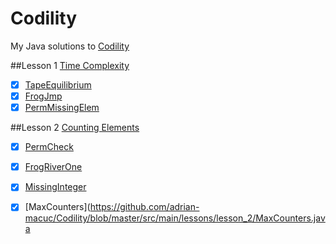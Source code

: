 Codility
========

My Java solutions to [Codility](https://codility.com/programmers/lessons/)

##Lesson 1 [Time Complexity](https://codility.com/programmers/lessons/1)
- [x] [TapeEquilibrium](https://github.com/adrian-macuc/Codility/blob/master/src/main/lessons/lesson_1/TapeEquilibrium.java)
- [x] [FrogJmp](https://github.com/adrian-macuc/Codility/blob/master/src/main/lessons/lesson_1/FrogImp.java)
- [x] [PermMissingElem](https://github.com/adrian-macuc/Codility/blob/master/src/main/lessons/lesson_1/PermMissingElem.java)

##Lesson 2 [Counting Elements](https://codility.com/programmers/lessons/2)
- [x] [PermCheck](https://github.com/adrian-macuc/Codility/blob/master/src/main/lessons/lesson_2/PermCheck.java)
- [x] [FrogRiverOne](https://github.com/adrian-macuc/Codility/blob/master/src/main/lessons/lesson_2/FrogRiverOne.java)
- [x] [MissingInteger](https://github.com/adrian-macuc/Codility/blob/master/src/main/lessons/lesson_2/MissingInteger.java)
- [x] [MaxCounters](https://github.com/adrian-macuc/Codility/blob/master/src/main/lessons/lesson_2/MaxCounters.java


